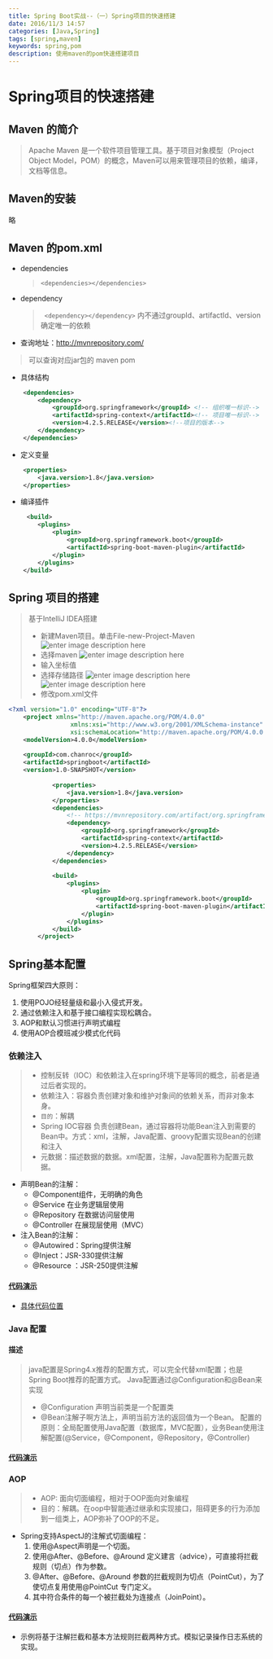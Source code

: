 ```yaml
---
title: Spring Boot实战--（一）Spring项目的快速搭建
date: 2016/11/3 14:57
categories: [Java,Spring]
tags: [spring,maven]
keywords: spring,pom
description: 使用maven的pom快速搭建项目
---
```

# Spring项目的快速搭建

## Maven 的简介
> Apache Maven 是一个软件项目管理工具。基于项目对象模型（Project Object Model，POM）的概念，Maven可以用来管理项目的依赖，编译，文档等信息。

## Maven的安装
略
## Maven 的pom.xml
- dependencies

	> ```<dependencies></dependencies>```

- dependency
	> ``` <dependency></dependency>```
	> 内不通过groupId、artifactId、version确定唯一的依赖
	
- 查询地址：http://mvnrepository.com/
> 可以查询对应jar包的 maven pom
- 具体结构
```xml
	<dependencies>
        <dependency>
            <groupId>org.springframework</groupId> <!-- 组织唯一标识-->
            <artifactId>spring-context</artifactId><!-- 项目唯一标识-->
            <version>4.2.5.RELEASE</version><!--项目的版本-->
        </dependency>
	</dependencies>
```
- 定义变量
```xml
	<properties>
        <java.version>1.8</java.version>
	</properties>
```

- 编译插件
```xml
	 <build>
        <plugins>
            <plugin>
                <groupId>org.springframework.boot</groupId>
                <artifactId>spring-boot-maven-plugin</artifactId>
            </plugin>
        </plugins>
    </build>
```

## Spring 项目的搭建

> 基于IntelliJ IDEA搭建
> - 新建Maven项目。单击File-new-Project-Maven
>  ![enter image description here](http://source.chanroc.top/image/ch1.di/new-project.png)
> - 选择maven
>  ![enter image description here](http://source.chanroc.top/image/ch1.di/new-peroject-maven.png)
> - 输入坐标值
> - 选择存储路径
> ![enter image description here](http://source.chanroc.top/image/ch1.di/new-project-3.png)
> ![enter image description here](http://source.chanroc.top/image/ch1.di/new-project-4.png)
> - 修改pom.xml文件

```xml
<?xml version="1.0" encoding="UTF-8"?>
	<project xmlns="http://maven.apache.org/POM/4.0.0"
		         xmlns:xsi="http://www.w3.org/2001/XMLSchema-instance"
		         xsi:schemaLocation="http://maven.apache.org/POM/4.0.0 http://maven.apache.org/xsd/maven-4.0.0.xsd">
	<modelVersion>4.0.0</modelVersion>
		
	<groupId>com.chanroc</groupId>
	<artifactId>springboot</artifactId>
	<version>1.0-SNAPSHOT</version>
		
		    <properties>
		        <java.version>1.8</java.version>
		    </properties>
		    <dependencies>
		        <!-- https://mvnrepository.com/artifact/org.springframework/spring-context -->
		        <dependency>
		            <groupId>org.springframework</groupId>
		            <artifactId>spring-context</artifactId>
		            <version>4.2.5.RELEASE</version>
		        </dependency>
		    </dependencies>
		
		    <build>
		        <plugins>
		            <plugin>
		                <groupId>org.springframework.boot</groupId>
		                <artifactId>spring-boot-maven-plugin</artifactId>
		            </plugin>
		        </plugins>
		    </build>
		</project>
```
## Spring基本配置

Spring框架四大原则：
1. 使用POJO经轻量级和最小入侵式开发。
2. 通过依赖注入和基于接口编程实现松耦合。
3. AOP和默认习惯进行声明式编程
4. 使用AOP合模班减少模式化代码

### 依赖注入
> - 控制反转（IOC）和依赖注入在spring环境下是等同的概念，前者是通过后者实现的。
> - 依赖注入：容器负责创建对象和维护对象间的依赖关系，而非对象本身。
> - `目的`：解耦
> - Spring IOC容器 负责创建Bean，通过容器将功能Bean注入到需要的Bean中。方式：xml，注解，Java配置、groovy配置实现Bean的创建和注入
> - 元数据：描述数据的数据。xml配置，注解，Java配置称为配置元数据。

- 声明Bean的注解：
	- @Component组件，无明确的角色
	- @Service 在业务逻辑层使用
	- @Repository 在数据访问层使用
	- @Controller 在展现层使用（MVC）
- 注入Bean的注解：
	- @Autowired：Spring提供注解
	- @Inject：JSR-330提供注解
	- @Resource ：JSR-250提供注解

#### [代码演示](https://github.com/ChenGuop/springboot)
- [具体代码位置](https://github.com/ChenGuop/springboot/tree/master/src/main/java/com/chanroc/springboot/ch1/di)

### Java 配置
#### 描述
> java配置是Spring4.x推荐的配置方式，可以完全代替xml配置；也是Spring Boot推荐的配置方式。
> Java配置通过@Configuration和@Bean来实现
> - @Configuration 声明当前类是一个配置类
> - @Bean注解子啊方法上，声明当前方法的返回值为一个Bean。
> 配置的原则：全局配置使用Java配置（数据库，MVC配置），业务Bean使用注解配置(@Service，@Component，@Repository，@Controller)

#### [代码演示](https://github.com/ChenGuop/springboot/tree/master/src/main/java/com/chanroc/springboot/ch1/javaconfig)

### AOP

> - AOP: 面向切面编程，相对于OOP面向对象编程
> - 目的：解耦。在oop中智能通过继承和实现接口，阻碍更多的行为添加到一组类上，AOP弥补了OOP的不足。

- Spring支持AspectJ的注解式切面编程：
	1. 使用@Aspect声明是一个切面。
	2. 使用@After、@Before、@Around 定义建言（advice），可直接将拦截规则（切点）作为参数。
	3.  @After、@Before、@Around 参数的拦截规则为切点（PointCut），为了使切点复用使用@PointCut 专门定义。
	4.  其中符合条件的每一个被拦截处为连接点（JoinPoint）。

#### [代码演示](https://github.com/ChenGuop/springboot/tree/master/src/main/java/com/chanroc/springboot/ch1/aop)
- 示例将基于注解拦截和基本方法规则拦截两种方式。模拟记录操作日志系统的实现。

